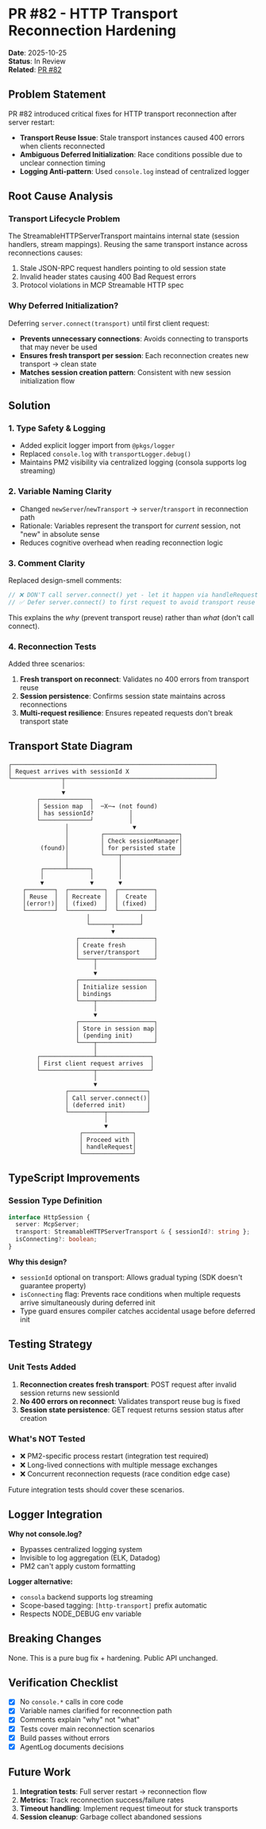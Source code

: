 # PR #82 - HTTP Transport Reconnection Hardening

**Date**: 2025-10-25  
**Status**: In Review  
**Related**: [PR #82](https://github.com/zenyr/mcp-pty/pull/82)

## Problem Statement

PR #82 introduced critical fixes for HTTP transport reconnection after server restart:
- **Transport Reuse Issue**: Stale transport instances caused 400 errors when clients reconnected
- **Ambiguous Deferred Initialization**: Race conditions possible due to unclear connection timing
- **Logging Anti-pattern**: Used `console.log` instead of centralized logger

## Root Cause Analysis

### Transport Lifecycle Problem
The StreamableHTTPServerTransport maintains internal state (session handlers, stream mappings). Reusing the same transport instance across reconnections causes:
1. Stale JSON-RPC request handlers pointing to old session state
2. Invalid header states causing 400 Bad Request errors
3. Protocol violations in MCP Streamable HTTP spec

### Why Deferred Initialization?
Deferring `server.connect(transport)` until first client request:
- **Prevents unnecessary connections**: Avoids connecting to transports that may never be used
- **Ensures fresh transport per session**: Each reconnection creates new transport → clean state
- **Matches session creation pattern**: Consistent with new session initialization flow

## Solution

### 1. Type Safety & Logging
- Added explicit logger import from `@pkgs/logger`
- Replaced `console.log` with `transportLogger.debug()`
- Maintains PM2 visibility via centralized logging (consola supports log streaming)

### 2. Variable Naming Clarity
- Changed `newServer`/`newTransport` → `server`/`transport` in reconnection path
- Rationale: Variables represent the transport for *current* session, not "new" in absolute sense
- Reduces cognitive overhead when reading reconnection logic

### 3. Comment Clarity
Replaced design-smell comments:
```ts
// ❌ DON'T call server.connect() yet - let it happen via handleRequest()
// ✅ Defer server.connect() to first request to avoid transport reuse after reconnection
```
This explains the *why* (prevent transport reuse) rather than *what* (don't call connect).

### 4. Reconnection Tests
Added three scenarios:
1. **Fresh transport on reconnect**: Validates no 400 errors from transport reuse
2. **Session persistence**: Confirms session state maintains across reconnections
3. **Multi-request resilience**: Ensures repeated requests don't break transport state

## Transport State Diagram

```
┌─────────────────────────────────────────────────────────┐
│ Request arrives with sessionId X                        │
└──────────────┬──────────────────────────────────────────┘
               │
               ▼
        ┌──────────────┐
        │ Session map  │  ─X─→ (not found)
        │ has sessionId?          │
        └──────────────┘          │
                │                  ▼
                │         ┌─────────────────────┐
                │         │ Check sessionManager│
         (found)│         │ for persisted state │
                │         └────┬────────────────┘
                │              │
         ┌──────┴──────┐       │
         │             │       │
         ▼             ▼       ▼
    ┌────────┐  ┌──────────┐  ┌──────────┐
    │ Reuse  │  │ Recreate │  │  Create  │
    │(error!)│  │ (fixed)  │  │ (fixed)  │
    └────────┘  └──────────┘  └──────────┘
                      │              │
                      └──────┬───────┘
                             ▼
                   ┌─────────────────────┐
                   │ Create fresh        │
                   │ server/transport    │
                   └────┬────────────────┘
                        │
                        ▼
                   ┌─────────────────────┐
                   │ Initialize session  │
                   │ bindings            │
                   └────┬────────────────┘
                        │
                        ▼
                   ┌─────────────────────┐
                   │ Store in session map│
                   │ (pending init)      │
                   └────┬────────────────┘
                        │
        ┌───────────────┴───────────────┐
        │ First client request arrives  │
        └───────────────┬───────────────┘
                        │
                        ▼
                ┌──────────────────────┐
                │ Call server.connect()│
                │ (deferred init)      │
                └──────────┬───────────┘
                           │
                           ▼
                    ┌──────────────┐
                    │ Proceed with │
                    │ handleRequest│
                    └──────────────┘
```

## TypeScript Improvements

### Session Type Definition
```ts
interface HttpSession {
  server: McpServer;
  transport: StreamableHTTPServerTransport & { sessionId?: string };
  isConnecting?: boolean;
}
```

**Why this design?**
- `sessionId` optional on transport: Allows gradual typing (SDK doesn't guarantee property)
- `isConnecting` flag: Prevents race conditions when multiple requests arrive simultaneously during deferred init
- Type guard ensures compiler catches accidental usage before deferred init

## Testing Strategy

### Unit Tests Added
1. **Reconnection creates fresh transport**: POST request after invalid session returns new sessionId
2. **No 400 errors on reconnect**: Validates transport reuse bug is fixed
3. **Session state persistence**: GET request returns session status after creation

### What's NOT Tested
- ❌ PM2-specific process restart (integration test required)
- ❌ Long-lived connections with multiple message exchanges
- ❌ Concurrent reconnection requests (race condition edge case)

Future integration tests should cover these scenarios.

## Logger Integration

**Why not console.log?**
- Bypasses centralized logging system
- Invisible to log aggregation (ELK, Datadog)
- PM2 can't apply custom formatting

**Logger alternative:**
- `consola` backend supports log streaming
- Scope-based tagging: `[http-transport]` prefix automatic
- Respects NODE_DEBUG env variable

## Breaking Changes
None. This is a pure bug fix + hardening. Public API unchanged.

## Verification Checklist
- [x] No `console.*` calls in core code
- [x] Variable names clarified for reconnection path
- [x] Comments explain "why" not "what"
- [x] Tests cover main reconnection scenarios
- [x] Build passes without errors
- [x] AgentLog documents decisions

## Future Work
1. **Integration tests**: Full server restart → reconnection flow
2. **Metrics**: Track reconnection success/failure rates
3. **Timeout handling**: Implement request timeout for stuck transports
4. **Session cleanup**: Garbage collect abandoned sessions
